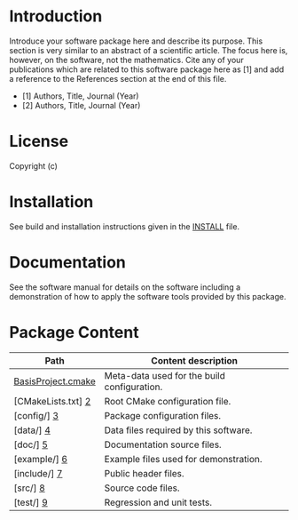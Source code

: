 Introduction
============

Introduce your software package here and describe its purpose. This section
is very similar to an abstract of a scientific article. The focus here is,
however, on the software, not the mathematics. Cite any of your publications
which are related to this software package here as \[1] and add a reference
to the References section at the end of this file.

* \[1] Authors, Title, Journal (Year)
* \[2] Authors, Title, Journal (Year)




License
=======

Copyright (c) <copyright> <br />

<license>



Installation
============

See build and installation instructions given in the [INSTALL](/INSTALL.md) file.



Documentation
=============

See the software manual for details on the software including a demonstration
of how to apply the software tools provided by this package.



Package Content
===============

Path                    | Content description
----------------------- | ----------------------------------------------------------
[BasisProject.cmake][1] | Meta-data used for the build configuration.
[CMakeLists.txt]    [2] | Root CMake configuration file.
[config/]           [3] | Package configuration files.
[data/]             [4] | Data files required by this software.
[doc/]              [5] | Documentation source files.
[example/]          [6] | Example files used for demonstration.
[include/]          [7] | Public header files.
[src/]              [8] | Source code files.
[test/]             [9] | Regression and unit tests.






<!-- --------------------------------------------------------------------------------- -->

<!-- Links to GitHub, see the local directory if you have downloaded the files already -->
[1]: /BasisProject.cmake
[2]: /CMakeLists.txt
[3]: /config
[4]: /data
[5]: /doc
[6]: /example
[7]: /include
[8]: /src
[9]: /test
